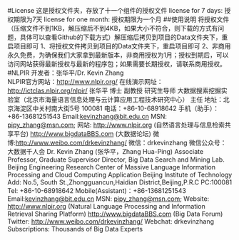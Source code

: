#License
这是授权文件夹，存放了十一个组件的授权文件
license for 7 days: 授权期限为7天
license for one month: 授权期限为一个月
##使用说明
将授权文件（压缩文件不到1KB，解压缩后不到4KB，如果大小不符合，则下载的方式有问题，具体可以查看Github的下载方式）解压缩后拷贝到项目的Data文件夹下，重启项目即可
1、将授权文件拷贝到项目的Data文件夹下，重启项目即可
2、非商用永久免费，为确保我们大家拿到最新版本，非商用授权为1月；授权到期后，可以访问网站获得最新授权与最新的程序包；如果需要长期授权，请联系商用授权。
#NLPIR
开发者：张华平/Dr. Kevin Zhang</br>
NLPIR官方网站：<http://www.nlpir.org/>
在线演示网址： http://ictclas.nlpir.org/nlpir/
张华平 博士 副教授 研究生导师
大数据搜索挖掘实验室（北京市海量语言信息处理与云计算应用工程技术研究中心） 主任
地址：北京海淀区中关村南大街5号 100081
电话：+86-10-68918642
手机（助手）：+86-13681251543
Email:kevinzhang@bit.edu.cn
MSN:  pipy_zhang@msn.com;
网站: http://www.nlpir.org (自然语言处理与信息检索共享平台)
http://www.bigdataBBS.com (大数据论坛)
微博:http://www.weibo.com/drkevinzhang/
微信：drkevinzhang
微信公众号：大数据千人会
Dr. Kevin Zhang  (张华平，Zhang Hua-Ping)
Associate Professor, Graduate Supervisor
Director, Big Data Search and Mining Lab. 
Beijing Engineering Research Center of Massive Language Information Processing and Cloud Computing Application
Beijing Institute of Technology
Add: No.5, South St.,Zhongguancun,Haidian District,Beijing,P.R.C  PC:100081
Tel: +86-10-68918642
Mobile(Assistant)：+86-13681251543
Email:kevinzhang@bit.edu.cn
MSN:  pipy_zhang@msn.com;
Website: http://www.nlpir.org (Natural Language Processing and
Information Retrieval Sharing Platform)
http://www.bigdataBBS.com (Big Data Forum)
Twitter: http://www.weibo.com/drkevinzhang/
Webchat: drkevinzhang
Subscriptions: Thousands of  Big Data Experts